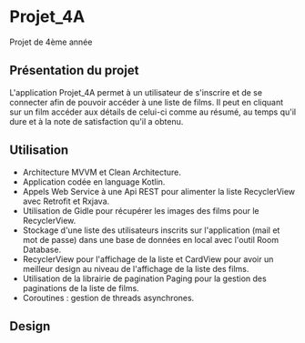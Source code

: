 # Projet_4A
Projet de 4ème année

## Présentation du projet

L'application Projet_4A permet à un utilisateur de s'inscrire et de se connecter afin de pouvoir accéder à une liste de films. Il peut en cliquant sur un film accéder aux détails de celui-ci comme au résumé, au temps qu'il dure et à la note de satisfaction qu'il a obtenu.


## Utilisation

* Architecture MVVM et Clean Architecture.
* Application codée en language Kotlin.
* Appels Web Service à une Api REST pour alimenter la liste RecyclerView avec Retrofit et Rxjava.
* Utilisation de Gidle pour récupérer les images des films pour le RecyclerView.
* Stockage d'une liste des utilisateurs inscrits sur l'application (mail et mot de passe) dans une base de données en local avec l'outil Room Database.
* RecyclerView pour l'affichage de la liste et CardView pour avoir un meilleur design au niveau de l'affichage de la liste des films.
* Utilisation de la librairie de pagination Paging pour la gestion des paginations de la liste de films.
* Coroutines : gestion de threads asynchrones.



## Design 
